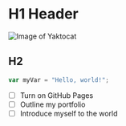 # H1 Header
![Image of Yaktocat](https://octodex.github.com/images/yaktocat.png)
## H2
``` javascript
var myVar = "Hello, world!";
```
- [ ] Turn on GitHub Pages
- [ ] Outline my portfolio
- [ ] Introduce myself to the world
